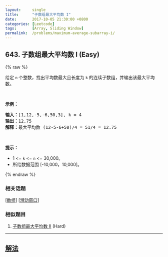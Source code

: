 ```yaml
---
layout:     single
title:      "子数组最大平均数 I"
date:       2017-10-05 21:30:00 +0800
categories: [Leetcode]
tags:       [Array, Sliding Window]
permalink:  /problems/maximum-average-subarray-i/
---
```


## 643. 子数组最大平均数 I (Easy)

{% raw %}

<p>给定 <code>n</code> 个整数，找出平均数最大且长度为 <code>k</code> 的连续子数组，并输出该最大平均数。</p>

<p> </p>

<p><strong>示例：</strong></p>

<pre>
<strong>输入：</strong>[1,12,-5,-6,50,3], k = 4
<strong>输出：</strong>12.75
<strong>解释：</strong>最大平均数 (12-5-6+50)/4 = 51/4 = 12.75
</pre>

<p> </p>

<p><strong>提示：</strong></p>

<ul>
	<li>1 <= <code>k</code> <= <code>n</code> <= 30,000。</li>
	<li>所给数据范围 [-10,000，10,000]。</li>
</ul>

{% endraw %}

### 相关话题
  [[数组](https://github.com/openset/leetcode/tree/master/tag/array/README.md)]
  [[滑动窗口](https://github.com/openset/leetcode/tree/master/tag/sliding-window/README.md)]

### 相似题目
  1. [子数组最大平均数 II](/problems/maximum-average-subarray-ii) (Hard)

---

## [解法](https://github.com/openset/leetcode/tree/master/problems/maximum-average-subarray-i)
